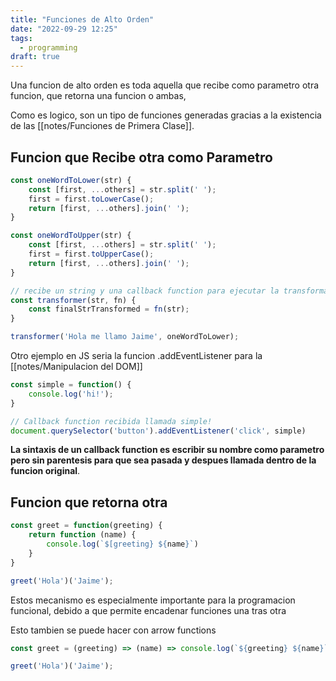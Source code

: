 ```yaml
---
title: "Funciones de Alto Orden"
date: "2022-09-29 12:25"
tags: 
  - programming
draft: true
---
```

Una funcion de alto orden es toda aquella que recibe como parametro otra funcion, que retorna una funcion o ambas,

Como es logico, son un tipo de funciones generadas gracias a la existencia de las [[notes/Funciones de Primera Clase]].

## Funcion que Recibe otra como Parametro
```JavaScript
const oneWordToLower(str) {
	const [first, ...others] = str.split(' ');
	first = first.toLowerCase();
	return [first, ...others].join(' ');
}

const oneWordToUpper(str) {
	const [first, ...others] = str.split(' ');
	first = first.toUpperCase();
	return [first, ...others].join(' ');
}

// recibe un string y una callback function para ejecutar la transformacion! 
const transformer(str, fn) {
	const finalStrTransformed = fn(str);
}

transformer('Hola me llamo Jaime', oneWordToLower);
```

Otro ejemplo en JS seria la funcion .addEventListener para la [[notes/Manipulacion del DOM]]

```JavaScript
const simple = function() {
	console.log('hi!');
}

// Callback function recibida llamada simple!
document.querySelector('button').addEventListener('click', simple)
```

**La sintaxis de un callback function es escribir su nombre como parametro pero sin parentesis para que sea pasada y despues llamada dentro de la funcion original**.

## Funcion que retorna otra
```JavaScript
const greet = function(greeting) {
	return function (name) {
		console.log(`$[greeting} ${name}`)
	}
}

greet('Hola')('Jaime');
```

Estos mecanismo es especialmente importante para la programacion funcional, debido a que permite encadenar funciones una tras otra

Esto tambien se puede hacer con arrow functions

```JavaScript
const greet = (greeting) => (name) => console.log(`${greeting} ${name}`);

greet('Hola')('Jaime');
```

